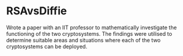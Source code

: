 # RSAvsDiffie

Wrote a paper with an IIT professor to mathematically investigate the functioning of the two cryptosystems. The findings were utilised to determine suitable areas and situations where each of the two cryptosystems can be deployed.
